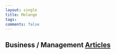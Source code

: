 ```yaml
---
layout: single
title: Melange
tags: 
comments: false
---
```


## Business / Management [Articles](articles.md)
